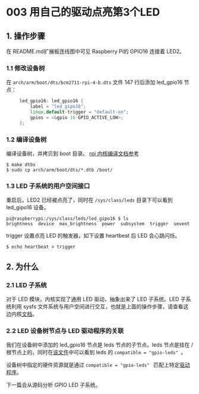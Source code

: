 # 003 用自己的驱动点亮第3个LED

## 1. 操作步骤

在 README.md扩展板连线图中可见 Raspberry Pi的 GPIO16 连接着 LED2。

### 1.1 修改设备树

在 `arch/arm/boot/dts/bcm2711-rpi-4-b.dts` 文件 147 行后添加 led_gpio16 节点：

```cpp
     led_gpio16: led_gpio16 {
         label = "led_gipo16";
         linux,default-trigger = "default-on";
         gpios = <&gpio 16 GPIO_ACTIVE_LOW>;
     };
```

### 1.2 编译设备树

编译设备树，并拷贝到 boot 目录。 [rpi 内核编译文档参考](https://www.raspberrypi.org/documentation/computers/linux_kernel.html)

```console
$ make dtbs
$ sudo cp arch/arm/boot/dts/*.dtb /boot/
```

### 1.3 LED 子系统的用户空间接口

重启后，LED2 已经被点亮了，同时在 `/sys/class/leds` 目录下可以看到 led_gipo16 设备。

```console
pi@raspberrypi:/sys/class/leds/led_gipo16 $ ls
brightness  device  max_brightness  power  subsystem  trigger  uevent
```

trigger 设置点亮 LED 的触发器，如下设置 heartbeat 后 LED 会心跳闪烁。

```console
$ echo heartbeat > trigger
```

## 2. 为什么
### 2.1 LED 子系统

对于 LED 模块，内核实现了通用 LED 驱动，抽象出来了 LED 子系统。LED 子系统利用 sysfs 文件系统与用户空间进行交互，也就是上面的操作步骤，请查看这边内核[文档](https://github.com/torvalds/linux/blob/master/Documentation/leds/leds-class.rst)。

### 2.2 LED 设备树节点与 LED 驱动程序的关联

我们在设备树中添加的 led_gpio16 节点是 leds 节点的子节点。leds 节点是挂在 / 根节点上的，同时在[该文件](https://github.com/torvalds/linux/blob/master/arch/arm/boot/dts/bcm2835-rpi.dtsi#L4)中可以看到 leds 的 `compatible = "gpio-leds" `。

设备树中指定的硬件资源就是通过 `compatible = "gpio-leds" ` 匹配上特定[驱动程序](https://github.com/torvalds/linux/blob/master/drivers/leds/leds-gpio.c#L188)。

下一篇会从源码分析 GPIO LED 子系统。
